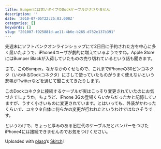 ```yaml
---
title: Bumperには古いタイプのDockケーブルがささりません
description: ''
date: '2010-07-05T22:25:03.000Z'
categories: []
keywords: []
slug: "201007-f925881d-ae11-4b6e-b265-d752e137b391"
---
```

先週末にソフトバンクオンラインショップにて2日目に予約された方を中心に多く届いたようで、iPhone4ユーザが劇的に増えているようですね。Apple StoreにはBumper Blackが入荷していたものの売り切れているという話も聞きます。

さて、このBumper。なかなかのくせもので、これまでiPhoneの30ピンコネクタ（いわゆるDockコネクタ）にさして使っていたものがうまく使えないという悲鳴がTwitterなどを通じて聞こえてきたりします。

このDockコネクタに接続するケーブルが実はこっそり変更されていたのにお気づきでしょうか。ちょうど、iPhone 3Gの登場くらいからだったかと記憶していますが、うすく小さいものに変更されています。とはいっても、外装がかわったくらいで、コネクタ自体に何らかの変更が行われたというわけではなさそうです。

というわけで、ちょっと厚みのある旧世代のケーブルだとバンパーをつけたiPhone4には接続できませんのでお気をつけください。

Uploaded with [plasq](http://plasq.com/)’s [Skitch](http://skitch.com)!